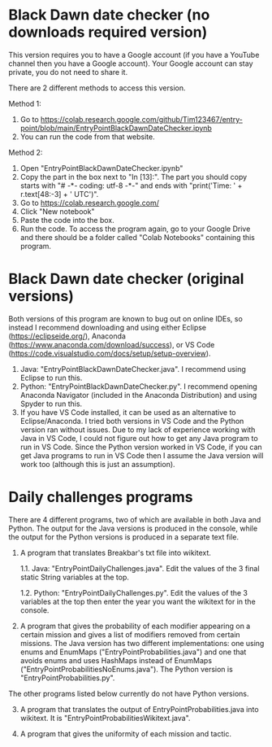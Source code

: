 # Black Dawn date checker (no downloads required version)
This version requires you to have a Google account (if you have a YouTube channel then you have a Google account). Your Google account can stay private, you do not need to share it.

There are 2 different methods to access this version.

Method 1:
1) Go to https://colab.research.google.com/github/Tim123467/entry-point/blob/main/EntryPointBlackDawnDateChecker.ipynb
2) You can run the code from that website.

Method 2:
1) Open "EntryPointBlackDawnDateChecker.ipynb"
2) Copy the part in the box next to "In [13]:". The part you should copy starts with "# -\*- coding: utf-8 -\*-" and ends with "print('Time: ' + r.text[48:-3] + ' UTC')".
3) Go to https://colab.research.google.com/
4) Click "New notebook"
5) Paste the code into the box.
6) Run the code. To access the program again, go to your Google Drive and there should be a folder called "Colab Notebooks" containing this program.

# Black Dawn date checker (original versions)
Both versions of this program are known to bug out on online IDEs, so instead I recommend downloading and using either Eclipse (https://eclipseide.org/), Anaconda (https://www.anaconda.com/download/success), or VS Code (https://code.visualstudio.com/docs/setup/setup-overview).

1) Java: "EntryPointBlackDawnDateChecker.java". I recommend using Eclipse to run this.
2) Python: "EntryPointBlackDawnDateChecker.py". I recommend opening Anaconda Navigator (included in the Anaconda Distribution) and using Spyder to run this.
3) If you have VS Code installed, it can be used as an alternative to Eclipse/Anaconda. I tried both versions in VS Code and the Python version ran without issues. Due to my lack of experience working with Java in VS Code, I could not figure out how to get any Java program to run in VS Code. Since the Python version worked in VS Code, if you can get Java programs to run in VS Code then I assume the Java version will work too (although this is just an assumption).

# Daily challenges programs
There are 4 different programs, two of which are available in both Java and Python. The output for the Java versions is produced in the console, while the output for the Python versions is produced in a separate text file.
1) A program that translates Breakbar's txt file into wikitext.

    1.1. Java: "EntryPointDailyChallenges.java". Edit the values of the 3 final static String variables at the top.

    1.2. Python: "EntryPointDailyChallenges.py". Edit the values of the 3 variables at the top then enter the year you want the wikitext for in the console.

2) A program that gives the probability of each modifier appearing on a certain mission and gives a list of modifiers removed from certain missions. The Java version has two different implementations: one using enums and EnumMaps ("EntryPointProbabilities.java") and one that avoids enums and uses HashMaps instead of EnumMaps ("EntryPointProbabilitiesNoEnums.java"). The Python version is "EntryPointProbabilities.py".

The other programs listed below currently do not have Python versions.

3) A program that translates the output of EntryPointProbabilities.java into wikitext. It is "EntryPointProbabilitiesWikitext.java".

4) A program that gives the uniformity of each mission and tactic.

